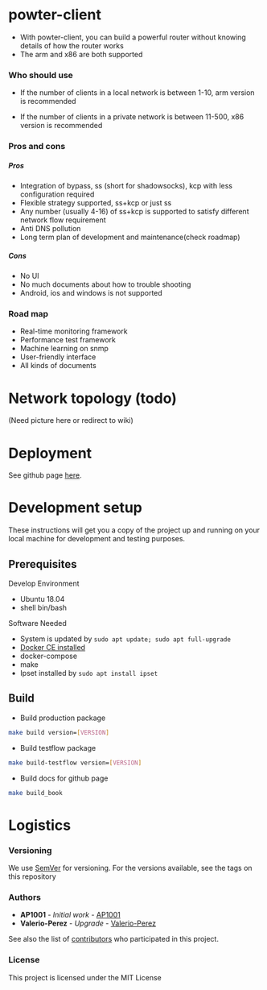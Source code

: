 # powter-client

* With powter-client, you can build a powerful router without knowing details of how the router works
* The arm and x86 are both supported

### Who should use

* If the number of clients in a local network is between  1-10, arm version is recommended

* If the number of clients in a private network is between  11-500, x86 version is recommended
 

### Pros and cons

##### Pros

* Integration of bypass, ss (short for shadowsocks), kcp with less configuration required
* Flexible strategy supported, ss+kcp or just ss
* Any number (usually 4-16) of ss+kcp is supported to satisfy different network flow requirement
* Anti DNS pollution
* Long term plan of development and maintenance(check roadmap)

##### Cons

* No UI
* No much documents about how to trouble shooting 
* Android, ios and windows is not supported

### Road map

* Real-time monitoring framework 
* Performance test framework
* Machine learning on snmp
* User-friendly interface
* All kinds of documents


# Network topology (todo)
(Need picture here or redirect to wiki)


# Deployment

See github page [here](https://hilanderas.github.io/powter-client/usage/DEPLOYMENT.html).

# Development setup

These instructions will get you a copy of the project up and running on your local machine for development and testing purposes. 

## Prerequisites
Develop Environment
* Ubuntu 18.04 
* shell bin/bash

Software Needed
* System is updated by `sudo apt update; sudo apt full-upgrade`
* [Docker CE installed](https://docs.docker.com/install/linux/docker-ce/ubuntu/)
* docker-compose
* make
* Ipset installed by `sudo apt install ipset`

## Build

* Build production package
```bash
make build version=[VERSION]
```
* Build testflow package
```bash
make build-testflow version=[VERSION]
```
* Build docs for github page
```bash
make build_book
```

# Logistics

### Versioning

We use [SemVer](http://semver.org/) for versioning. For the versions available, see the tags on this repository

### Authors

* **AP1001** - *Initial work* - [AP1001](https://github.com/ap1001)
* **Valerio-Perez** - *Upgrade* - [Valerio-Perez](https://github.com/valerio-perez)

See also the list of [contributors](https://github.com/meniasx86/powter-client/contributors) who participated in this project.

### License 

This project is licensed under the MIT License 

